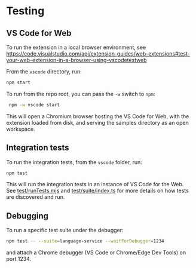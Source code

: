 # Testing

## VS Code for Web

To run the extension in a local browser environment, see
<https://code.visualstudio.com/api/extension-guides/web-extensions#test-your-web-extension-in-a-browser-using-vscodetestweb>

From the `vscode` directory, run:

```bash
npm start
```

To run from the repo root, you can pass the `-w` switch to `npm`:

```bash
 npm -w vscode start
```

This will open a Chromium browser hosting the VS Code for Web, with the extension
loaded from disk, and serving the samples directory as an open workspace.

## Integration tests

To run the integration tests, from the `vscode` folder, run:

```bash
npm test
```

This will run the integration tests in an instance of VS Code for the Web.
See [test/runTests.mjs](test/runTests.mjs) and [test/suite/index.ts](test/runTests.mjs) for more details on how tests are
discovered and run.

## Debugging

To run a specific test suite under the debugger:

```bash
npm test -- --suite=language-service --waitForDebugger=1234
```

and attach a Chrome debugger (VS Code or Chrome/Edge Dev Tools) on port 1234.
